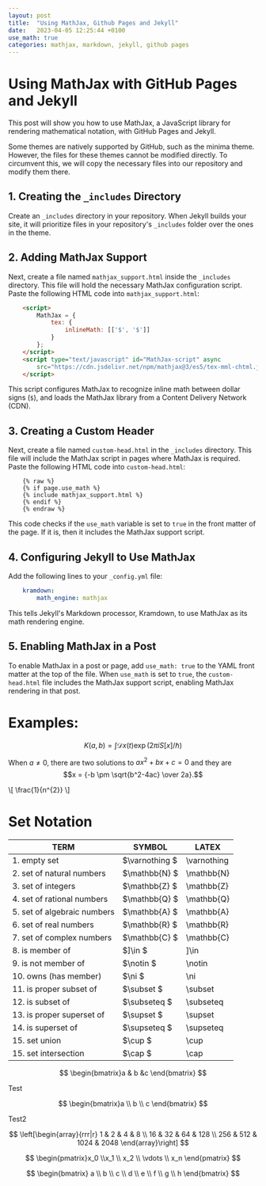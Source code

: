 ```yaml
---
layout: post
title:  "Using MathJax, Github Pages and Jekyll"
date:   2023-04-05 12:25:44 +0100
use_math: true
categories: mathjax, markdown, jekyll, github pages
---
```

# Using MathJax with GitHub Pages and Jekyll

This post will show you how to use MathJax, a JavaScript library for rendering mathematical notation, with GitHub Pages and Jekyll.

Some themes are natively supported by GitHub, such as the minima theme. However, the files for these themes cannot be modified directly. To circumvent this, we will copy the necessary files into our repository and modify them there.

## 1. Creating the `_includes` Directory

Create an `_includes` directory in your repository. When Jekyll builds your site, it will prioritize files in your repository's `_includes` folder over the ones in the theme.

## 2. Adding MathJax Support

Next, create a file named `mathjax_support.html` inside the `_includes` directory. This file will hold the necessary MathJax configuration script. Paste the following HTML code into `mathjax_support.html`:

```html
    <script>
        MathJax = {
            tex: {
                inlineMath: [['$', '$']]
            }
        };
    </script>
    <script type="text/javascript" id="MathJax-script" async
        src="https://cdn.jsdelivr.net/npm/mathjax@3/es5/tex-mml-chtml.js">
    </script>
```

This script configures MathJax to recognize inline math between dollar signs (`$`), and loads the MathJax library from a Content Delivery Network (CDN).

## 3. Creating a Custom Header

Next, create a file named `custom-head.html` in the `_includes` directory. This file will include the MathJax script in pages where MathJax is required. Paste the following HTML code into `custom-head.html`:

```
    {% raw %}
    {% if page.use_math %}  
    {% include mathjax_support.html %}  
    {% endif %}
    {% endraw %}
```

This code checks if the `use_math` variable is set to `true` in the front matter of the page. If it is, then it includes the MathJax support script.

## 4. Configuring Jekyll to Use MathJax

Add the following lines to your `_config.yml` file:

```yml
    kramdown:
        math_engine: mathjax
```

This tells Jekyll's Markdown processor, Kramdown, to use MathJax as its math rendering engine.

## 5. Enabling MathJax in a Post

To enable MathJax in a post or page, add `use_math: true` to the YAML front matter at the top of the file. When `use_math` is set to `true`, the `custom-head.html` file includes the MathJax support script, enabling MathJax rendering in that post.

# Examples:
$$
K(a,b) = \int \mathcal{D}x(t) \exp(2\pi i S[x]/\hbar)
$$

When $a \ne 0$, there are two solutions to $ax^2 + bx + c = 0$ and they are
$$x = {-b \pm \sqrt{b^2-4ac} \over 2a}.$$

\\[ \frac{1}{n^{2}} \\]

# Set Notation
| TERM                        | SYMBOL      | LATEX       |
|-----------------------------|-------------|-------------|
| 1. empty set                | $\varnothing $| \varnothing |
| 2. set of natural numbers   | $\mathbb{N}  $| \mathbb{N}  |
| 3. set of integers          | $\mathbb{Z}  $| \mathbb{Z}  |
| 4. set of rational numbers  | $\mathbb{Q}  $| \mathbb{Q}  |
| 5. set of algebraic numbers | $\mathbb{A}  $| \mathbb{A}  |
| 6. set of real numbers      | $\mathbb{R}  $| \mathbb{R}  |
| 7. set of complex numbers   | $\mathbb{C}  $| \mathbb{C}  |
| 8. is member of             | $]\in        $| ]\in        |
| 9. is not member of         | $\notin      $| \notin      |
| 10. owns (has member)       | $\ni         $| \ni         |
| 11. is proper subset of     | $\subset     $| \subset     |
| 12. is subset of            | $\subseteq   $| \subseteq   |
| 13. is proper superset of   | $\supset     $| \supset     |
| 14. is superset of          | $\supseteq   $| \supseteq   |
| 15. set union               | $\cup        $| \cup        |
| 15. set intersection        | $\cap        $| \cap        |


$$
\begin{bmatrix}a & b &c \end{bmatrix}
$$

Test

$$
\begin{bmatrix}a \\ b \\ c \end{bmatrix}
$$

Test2

$$
  \left[\begin{array}{rrr|r}
    1 & 2 & 4 & 8 \\
    16 & 32 & 64 & 128 \\
    256 & 512 & 1024 & 2048
  \end{array}\right]
$$

$$
\begin{pmatrix}x_0 \\x_1 \\ x_2 \\ \vdots \\ x_n \end{pmatrix}
$$

$$
\begin{bmatrix}
a \\ b \\ c \\ d \\ e \\ f \\ g \\ h 
\end{bmatrix}
$$
